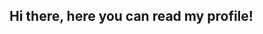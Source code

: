 ## Hi there, here you can read my profile!

<!--
**ColinH-98/ColinH-98** is a ✨ _special_ ✨ repository because its `README.md` (this file) appears on your GitHub profile.

Here are some ideas to get you started:

- 🔭 I’m currently working on advancing my engineering skills so I can work in High Performance Engineering throughout the motorsport, aviation or marine industry.
- 💡My enginneering profile can be accessed via this link - (https://www.canva.com/design/DAGTFIaoI2s/-TzO45KmPCnmUNDSR_kM4A/edit?utm_content=DAGTFIaoI2s&utm_campaign=designshare&utm_medium=link2&utm_source=sharebutton)
- 🌱 I’m currently learning Python 
- 📫 How to reach me: Best to use hartcwork@gmail.com

-->

